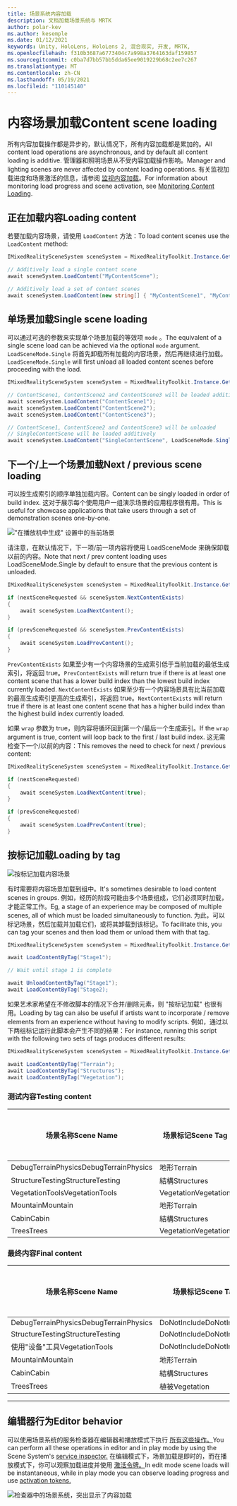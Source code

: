 ```yaml
---
title: 场景系统内容加载
description: 文档加载场景系统与 MRTK
author: polar-kev
ms.author: kesemple
ms.date: 01/12/2021
keywords: Unity, HoloLens, HoloLens 2, 混合现实, 开发, MRTK,
ms.openlocfilehash: f310b3687a6773404c7a998a3764163daf159857
ms.sourcegitcommit: c0ba7d7bb57bb5dda65ee9019229b68c2ee7c267
ms.translationtype: MT
ms.contentlocale: zh-CN
ms.lasthandoff: 05/19/2021
ms.locfileid: "110145140"
---
```

# <a name="content-scene-loading"></a><span data-ttu-id="ccc20-104">内容场景加载</span><span class="sxs-lookup"><span data-stu-id="ccc20-104">Content scene loading</span></span>

<span data-ttu-id="ccc20-105">所有内容加载操作都是异步的，默认情况下，所有内容加载都是累加的。</span><span class="sxs-lookup"><span data-stu-id="ccc20-105">All content load operations are asynchronous, and by default all content loading is additive.</span></span> <span data-ttu-id="ccc20-106">管理器和照明场景从不受内容加载操作影响。</span><span class="sxs-lookup"><span data-stu-id="ccc20-106">Manager and lighting scenes are never affected by content loading operations.</span></span> <span data-ttu-id="ccc20-107">有关监视加载进度和场景激活的信息，请参阅 [监视内容加载](scene-system-load-progress.md)。</span><span class="sxs-lookup"><span data-stu-id="ccc20-107">For information about monitoring load progress and scene activation, see [Monitoring Content Loading](scene-system-load-progress.md).</span></span>

## <a name="loading-content"></a><span data-ttu-id="ccc20-108">正在加载内容</span><span class="sxs-lookup"><span data-stu-id="ccc20-108">Loading content</span></span>

<span data-ttu-id="ccc20-109">若要加载内容场景，请使用 `LoadContent` 方法：</span><span class="sxs-lookup"><span data-stu-id="ccc20-109">To load content scenes use the `LoadContent` method:</span></span>

```c#
IMixedRealitySceneSystem sceneSystem = MixedRealityToolkit.Instance.GetService<IMixedRealitySceneSystem>();

// Additively load a single content scene
await sceneSystem.LoadContent("MyContentScene");

// Additively load a set of content scenes
await sceneSystem.LoadContent(new string[] { "MyContentScene1", "MyContentScene2", "MyContentScene3" });
```

## <a name="single-scene-loading"></a><span data-ttu-id="ccc20-110">单场景加载</span><span class="sxs-lookup"><span data-stu-id="ccc20-110">Single scene loading</span></span>

<span data-ttu-id="ccc20-111">可以通过可选的参数来实现单个场景加载的等效项 `mode` 。</span><span class="sxs-lookup"><span data-stu-id="ccc20-111">The equivalent of a single scene load can be achieved via the optional `mode` argument.</span></span> <span data-ttu-id="ccc20-112">`LoadSceneMode.Single` 将首先卸载所有加载的内容场景，然后再继续进行加载。</span><span class="sxs-lookup"><span data-stu-id="ccc20-112">`LoadSceneMode.Single` will first unload all loaded content scenes before proceeding with the load.</span></span>

```c#
IMixedRealitySceneSystem sceneSystem = MixedRealityToolkit.Instance.GetService<IMixedRealitySceneSystem>();

// ContentScene1, ContentScene2 and ContentScene3 will be loaded additively
await sceneSystem.LoadContent("ContentScene1");
await sceneSystem.LoadContent("ContentScene2");
await sceneSystem.LoadContent("ContentScene3");

// ContentScene1, ContentScene2 and ContentScene3 will be unloaded
// SingleContentScene will be loaded additively
await sceneSystem.LoadContent("SingleContentScene", LoadSceneMode.Single);
```

## <a name="next--previous-scene-loading"></a><span data-ttu-id="ccc20-113">下一个/上一个场景加载</span><span class="sxs-lookup"><span data-stu-id="ccc20-113">Next / previous scene loading</span></span>

<span data-ttu-id="ccc20-114">可以按生成索引的顺序单独加载内容。</span><span class="sxs-lookup"><span data-stu-id="ccc20-114">Content can be singly loaded in order of build index.</span></span> <span data-ttu-id="ccc20-115">这对于展示每个使用用户一组演示场景的应用程序很有用。</span><span class="sxs-lookup"><span data-stu-id="ccc20-115">This is useful for showcase applications that take users through a set of demonstration scenes one-by-one.</span></span>

!["在播放机中生成" 设置中的当前场景](../images/scene-system/MRTK_SceneSystemBuildSettings.png)

<span data-ttu-id="ccc20-117">请注意，在默认情况下，下一项/前一项内容将使用 LoadSceneMode 来确保卸载以前的内容。</span><span class="sxs-lookup"><span data-stu-id="ccc20-117">Note that next / prev content loading uses LoadSceneMode.Single by default to ensure that the previous content is unloaded.</span></span>

```c#
IMixedRealitySceneSystem sceneSystem = MixedRealityToolkit.Instance.GetService<IMixedRealitySceneSystem>();

if (nextSceneRequested && sceneSystem.NextContentExists)
{
    await sceneSystem.LoadNextContent();
}

if (prevSceneRequested && sceneSystem.PrevContentExists)
{
    await sceneSystem.LoadPrevContent();
}
```

<span data-ttu-id="ccc20-118">`PrevContentExists` 如果至少有一个内容场景的生成索引低于当前加载的最低生成索引，将返回 true。</span><span class="sxs-lookup"><span data-stu-id="ccc20-118">`PrevContentExists` will return true if there is at least one content scene that has a lower build index than the lowest build index currently loaded.</span></span> <span data-ttu-id="ccc20-119">`NextContentExists` 如果至少有一个内容场景具有比当前加载的最高生成索引更高的生成索引，将返回 true。</span><span class="sxs-lookup"><span data-stu-id="ccc20-119">`NextContentExists` will return true if there is at least one content scene that has a higher build index than the highest build index currently loaded.</span></span>

<span data-ttu-id="ccc20-120">如果 `wrap` 参数为 true，则内容将循环回到第一个/最后一个生成索引。</span><span class="sxs-lookup"><span data-stu-id="ccc20-120">If the `wrap` argument is true, content will loop back to the first / last build index.</span></span> <span data-ttu-id="ccc20-121">这无需检查下一个/以前的内容：</span><span class="sxs-lookup"><span data-stu-id="ccc20-121">This removes the need to check for next / previous content:</span></span>

```c#
IMixedRealitySceneSystem sceneSystem = MixedRealityToolkit.Instance.GetService<IMixedRealitySceneSystem>();

if (nextSceneRequested)
{
    await sceneSystem.LoadNextContent(true);
}

if (prevSceneRequested)
{
    await sceneSystem.LoadPrevContent(true);
}
```

## <a name="loading-by-tag"></a><span data-ttu-id="ccc20-122">按标记加载</span><span class="sxs-lookup"><span data-stu-id="ccc20-122">Loading by tag</span></span>

![按标记加载内容场景](../images/scene-system/MRTK_SceneSystemLoadingByTag.png)

<span data-ttu-id="ccc20-124">有时需要将内容场景加载到组中。</span><span class="sxs-lookup"><span data-stu-id="ccc20-124">It's sometimes desirable to load content scenes in groups.</span></span> <span data-ttu-id="ccc20-125">例如，经历的阶段可能由多个场景组成，它们必须同时加载，才能正常工作。</span><span class="sxs-lookup"><span data-stu-id="ccc20-125">Eg, a stage of an experience may be composed of multiple scenes, all of which must be loaded simultaneously to function.</span></span> <span data-ttu-id="ccc20-126">为此，可以标记场景，然后加载并加载它们，或将其卸载到该标记。</span><span class="sxs-lookup"><span data-stu-id="ccc20-126">To facilitate this, you can tag your scenes and then load them or unload them with that tag.</span></span>

```c#
IMixedRealitySceneSystem sceneSystem = MixedRealityToolkit.Instance.GetService<IMixedRealitySceneSystem>();

await LoadContentByTag("Stage1");

// Wait until stage 1 is complete

await UnloadContentByTag("Stage1");
await LoadContentByTag("Stage2);
```

<span data-ttu-id="ccc20-127">如果艺术家希望在不修改脚本的情况下合并/删除元素，则 "按标记加载" 也很有用。</span><span class="sxs-lookup"><span data-stu-id="ccc20-127">Loading by tag can also be useful if artists want to incorporate / remove elements from an experience without having to modify scripts.</span></span> <span data-ttu-id="ccc20-128">例如，通过以下两组标记运行此脚本会产生不同的结果：</span><span class="sxs-lookup"><span data-stu-id="ccc20-128">For instance, running this script with the following two sets of tags produces different results:</span></span>

```c#
IMixedRealitySceneSystem sceneSystem = MixedRealityToolkit.Instance.GetService<IMixedRealitySceneSystem>();

await LoadContentByTag("Terrain");
await LoadContentByTag("Structures");
await LoadContentByTag("Vegetation");
```

### <a name="testing-content"></a><span data-ttu-id="ccc20-129">测试内容</span><span class="sxs-lookup"><span data-stu-id="ccc20-129">Testing content</span></span>

<span data-ttu-id="ccc20-130">场景名称</span><span class="sxs-lookup"><span data-stu-id="ccc20-130">Scene Name</span></span> | <span data-ttu-id="ccc20-131">场景标记</span><span class="sxs-lookup"><span data-stu-id="ccc20-131">Scene Tag</span></span> | <span data-ttu-id="ccc20-132">由脚本加载</span><span class="sxs-lookup"><span data-stu-id="ccc20-132">Loaded by script</span></span>
---|---|---
<span data-ttu-id="ccc20-133">DebugTerrainPhysics</span><span class="sxs-lookup"><span data-stu-id="ccc20-133">DebugTerrainPhysics</span></span> | <span data-ttu-id="ccc20-134">地形</span><span class="sxs-lookup"><span data-stu-id="ccc20-134">Terrain</span></span> | <span data-ttu-id="ccc20-135">•</span><span class="sxs-lookup"><span data-stu-id="ccc20-135">•</span></span>
<span data-ttu-id="ccc20-136">StructureTesting</span><span class="sxs-lookup"><span data-stu-id="ccc20-136">StructureTesting</span></span> | <span data-ttu-id="ccc20-137">結構</span><span class="sxs-lookup"><span data-stu-id="ccc20-137">Structures</span></span> | <span data-ttu-id="ccc20-138">•</span><span class="sxs-lookup"><span data-stu-id="ccc20-138">•</span></span>
<span data-ttu-id="ccc20-139">VegetationTools</span><span class="sxs-lookup"><span data-stu-id="ccc20-139">VegetationTools</span></span> | <span data-ttu-id="ccc20-140">Vegetation</span><span class="sxs-lookup"><span data-stu-id="ccc20-140">Vegetation</span></span> | <span data-ttu-id="ccc20-141">•</span><span class="sxs-lookup"><span data-stu-id="ccc20-141">•</span></span>
<span data-ttu-id="ccc20-142">Mountain</span><span class="sxs-lookup"><span data-stu-id="ccc20-142">Mountain</span></span> | <span data-ttu-id="ccc20-143">地形</span><span class="sxs-lookup"><span data-stu-id="ccc20-143">Terrain</span></span> | <span data-ttu-id="ccc20-144">•</span><span class="sxs-lookup"><span data-stu-id="ccc20-144">•</span></span>
<span data-ttu-id="ccc20-145">Cabin</span><span class="sxs-lookup"><span data-stu-id="ccc20-145">Cabin</span></span> | <span data-ttu-id="ccc20-146">結構</span><span class="sxs-lookup"><span data-stu-id="ccc20-146">Structures</span></span> | <span data-ttu-id="ccc20-147">•</span><span class="sxs-lookup"><span data-stu-id="ccc20-147">•</span></span>
<span data-ttu-id="ccc20-148">Trees</span><span class="sxs-lookup"><span data-stu-id="ccc20-148">Trees</span></span> | <span data-ttu-id="ccc20-149">Vegetation</span><span class="sxs-lookup"><span data-stu-id="ccc20-149">Vegetation</span></span> | <span data-ttu-id="ccc20-150">•</span><span class="sxs-lookup"><span data-stu-id="ccc20-150">•</span></span>

### <a name="final-content"></a><span data-ttu-id="ccc20-151">最终内容</span><span class="sxs-lookup"><span data-stu-id="ccc20-151">Final content</span></span>

<span data-ttu-id="ccc20-152">场景名称</span><span class="sxs-lookup"><span data-stu-id="ccc20-152">Scene Name</span></span> | <span data-ttu-id="ccc20-153">场景标记</span><span class="sxs-lookup"><span data-stu-id="ccc20-153">Scene Tag</span></span> | <span data-ttu-id="ccc20-154">由脚本加载</span><span class="sxs-lookup"><span data-stu-id="ccc20-154">Loaded by script</span></span>
---|---|---
<span data-ttu-id="ccc20-155">DebugTerrainPhysics</span><span class="sxs-lookup"><span data-stu-id="ccc20-155">DebugTerrainPhysics</span></span> | <span data-ttu-id="ccc20-156">DoNotInclude</span><span class="sxs-lookup"><span data-stu-id="ccc20-156">DoNotInclude</span></span> |
<span data-ttu-id="ccc20-157">StructureTesting</span><span class="sxs-lookup"><span data-stu-id="ccc20-157">StructureTesting</span></span> | <span data-ttu-id="ccc20-158">DoNotInclude</span><span class="sxs-lookup"><span data-stu-id="ccc20-158">DoNotInclude</span></span> |
<span data-ttu-id="ccc20-159">使用"设备"工具</span><span class="sxs-lookup"><span data-stu-id="ccc20-159">VegetationTools</span></span> | <span data-ttu-id="ccc20-160">DoNotInclude</span><span class="sxs-lookup"><span data-stu-id="ccc20-160">DoNotInclude</span></span> |
<span data-ttu-id="ccc20-161">Mountain</span><span class="sxs-lookup"><span data-stu-id="ccc20-161">Mountain</span></span> | <span data-ttu-id="ccc20-162">地形</span><span class="sxs-lookup"><span data-stu-id="ccc20-162">Terrain</span></span> | <span data-ttu-id="ccc20-163">•</span><span class="sxs-lookup"><span data-stu-id="ccc20-163">•</span></span>
<span data-ttu-id="ccc20-164">Cabin</span><span class="sxs-lookup"><span data-stu-id="ccc20-164">Cabin</span></span> | <span data-ttu-id="ccc20-165">結構</span><span class="sxs-lookup"><span data-stu-id="ccc20-165">Structures</span></span> | <span data-ttu-id="ccc20-166">•</span><span class="sxs-lookup"><span data-stu-id="ccc20-166">•</span></span>
<span data-ttu-id="ccc20-167">Trees</span><span class="sxs-lookup"><span data-stu-id="ccc20-167">Trees</span></span> | <span data-ttu-id="ccc20-168">植被</span><span class="sxs-lookup"><span data-stu-id="ccc20-168">Vegetation</span></span> | <span data-ttu-id="ccc20-169">•</span><span class="sxs-lookup"><span data-stu-id="ccc20-169">•</span></span>

---

## <a name="editor-behavior"></a><span data-ttu-id="ccc20-170">编辑器行为</span><span class="sxs-lookup"><span data-stu-id="ccc20-170">Editor behavior</span></span>

<span data-ttu-id="ccc20-171">可以使用场景系统的服务检查器在编辑器和播放模式下执行 [所有这些操作。](../../configuration/mixed-reality-configuration-guide.md#editor-utilities)</span><span class="sxs-lookup"><span data-stu-id="ccc20-171">You can perform all these operations in editor and in play mode by using the Scene System's [service inspector.](../../configuration/mixed-reality-configuration-guide.md#editor-utilities)</span></span> <span data-ttu-id="ccc20-172">在编辑模式下，场景加载是即时的，而在播放模式下，你可以观察加载进度并使用 [激活令牌。](scene-system-load-progress.md)</span><span class="sxs-lookup"><span data-stu-id="ccc20-172">In edit mode scene loads will be instantaneous, while in play mode you can observe loading progress and use [activation tokens.](scene-system-load-progress.md)</span></span>

![检查器中的场景系统，突出显示了内容加载](../images/scene-system/MRTK_SceneSystemServiceInspector.PNG)
